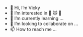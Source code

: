 - 👋 Hi, I’m Vicky
- 👀 I’m interested in :basketball: :cat: :dog:
- 🌱 I’m currently learning ...
- 💞️ I’m looking to collaborate on ...
- 📫 How to reach me ...

<!---
VCheng222/VCheng222 is a ✨ special ✨ repository because its `README.md` (this file) appears on your GitHub profile.
You can click the Preview link to take a look at your changes.
--->
